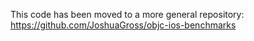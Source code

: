 This code has been moved to a more general repository: https://github.com/JoshuaGross/objc-ios-benchmarks
